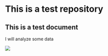 This is a test repository
================

## This is a test document

I will analyze some data

![](README_files/figure-gfm/unnamed-chunk-1-1.png)<!-- -->

